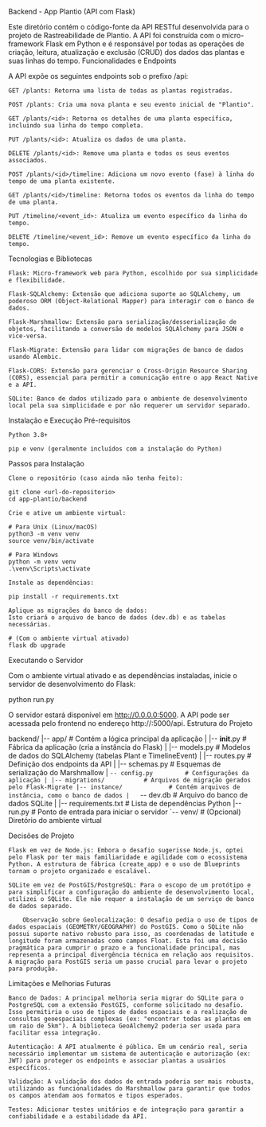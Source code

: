 Backend - App Plantio (API com Flask)

Este diretório contém o código-fonte da API RESTful desenvolvida para o projeto de Rastreabilidade de Plantio. A API foi construída com o micro-framework Flask em Python e é responsável por todas as operações de criação, leitura, atualização e exclusão (CRUD) dos dados das plantas e suas linhas do tempo.
Funcionalidades e Endpoints

A API expõe os seguintes endpoints sob o prefixo /api:

    GET /plants: Retorna uma lista de todas as plantas registradas.

    POST /plants: Cria uma nova planta e seu evento inicial de "Plantio".

    GET /plants/<id>: Retorna os detalhes de uma planta específica, incluindo sua linha do tempo completa.

    PUT /plants/<id>: Atualiza os dados de uma planta.

    DELETE /plants/<id>: Remove uma planta e todos os seus eventos associados.

    POST /plants/<id>/timeline: Adiciona um novo evento (fase) à linha do tempo de uma planta existente.

    GET /plants/<id>/timeline: Retorna todos os eventos da linha do tempo de uma planta.

    PUT /timeline/<event_id>: Atualiza um evento específico da linha do tempo.

    DELETE /timeline/<event_id>: Remove um evento específico da linha do tempo.

Tecnologias e Bibliotecas

    Flask: Micro-framework web para Python, escolhido por sua simplicidade e flexibilidade.

    Flask-SQLAlchemy: Extensão que adiciona suporte ao SQLAlchemy, um poderoso ORM (Object-Relational Mapper) para interagir com o banco de dados.

    Flask-Marshmallow: Extensão para serialização/desserialização de objetos, facilitando a conversão de modelos SQLAlchemy para JSON e vice-versa.

    Flask-Migrate: Extensão para lidar com migrações de banco de dados usando Alembic.

    Flask-CORS: Extensão para gerenciar o Cross-Origin Resource Sharing (CORS), essencial para permitir a comunicação entre o app React Native e a API.

    SQLite: Banco de dados utilizado para o ambiente de desenvolvimento local pela sua simplicidade e por não requerer um servidor separado.

Instalação e Execução
Pré-requisitos

    Python 3.8+

    pip e venv (geralmente incluídos com a instalação do Python)

Passos para Instalação

    Clone o repositório (caso ainda não tenha feito):

    git clone <url-do-repositorio>
    cd app-plantio/backend

    Crie e ative um ambiente virtual:

    # Para Unix (Linux/macOS)
    python3 -m venv venv
    source venv/bin/activate

    # Para Windows
    python -m venv venv
    .\venv\Scripts\activate

    Instale as dependências:

    pip install -r requirements.txt

    Aplique as migrações do banco de dados:
    Isto criará o arquivo de banco de dados (dev.db) e as tabelas necessárias.

    # (Com o ambiente virtual ativado)
    flask db upgrade

Executando o Servidor

Com o ambiente virtual ativado e as dependências instaladas, inicie o servidor de desenvolvimento do Flask:

python run.py

O servidor estará disponível em http://0.0.0.0:5000. A API pode ser acessada pelo frontend no endereço http://<seu-ip-local>:5000/api.
Estrutura do Projeto

backend/
|-- app/                  # Contém a lógica principal da aplicação
|   |-- __init__.py       # Fábrica da aplicação (cria a instância do Flask)
|   |-- models.py         # Modelos de dados do SQLAlchemy (tabelas Plant e TimelineEvent)
|   |-- routes.py         # Definição dos endpoints da API
|   |-- schemas.py        # Esquemas de serialização do Marshmallow
|   `-- config.py         # Configurações da aplicação
|
|-- migrations/           # Arquivos de migração gerados pelo Flask-Migrate
|-- instance/             # Contém arquivos de instância, como o banco de dados
|   `-- dev.db            # Arquivo do banco de dados SQLite
|
|-- requirements.txt      # Lista de dependências Python
|-- run.py                # Ponto de entrada para iniciar o servidor
`-- venv/                 # (Opcional) Diretório do ambiente virtual

Decisões de Projeto

    Flask em vez de Node.js: Embora o desafio sugerisse Node.js, optei pelo Flask por ter mais familiaridade e agilidade com o ecossistema Python. A estrutura de fábrica (create_app) e o uso de Blueprints tornam o projeto organizado e escalável.

    SQLite em vez de PostGIS/PostgreSQL: Para o escopo de um protótipo e para simplificar a configuração do ambiente de desenvolvimento local, utilizei o SQLite. Ele não requer a instalação de um serviço de banco de dados separado.

        Observação sobre Geolocalização: O desafio pedia o uso de tipos de dados espaciais (GEOMETRY/GEOGRAPHY) do PostGIS. Como o SQLite não possui suporte nativo robusto para isso, as coordenadas de latitude e longitude foram armazenadas como campos Float. Esta foi uma decisão pragmática para cumprir o prazo e a funcionalidade principal, mas representa a principal divergência técnica em relação aos requisitos. A migração para PostGIS seria um passo crucial para levar o projeto para produção.

Limitações e Melhorias Futuras

    Banco de Dados: A principal melhoria seria migrar do SQLite para o PostgreSQL com a extensão PostGIS, conforme solicitado no desafio. Isso permitiria o uso de tipos de dados espaciais e a realização de consultas geoespaciais complexas (ex: "encontrar todas as plantas em um raio de 5km"). A biblioteca GeoAlchemy2 poderia ser usada para facilitar essa integração.

    Autenticação: A API atualmente é pública. Em um cenário real, seria necessário implementar um sistema de autenticação e autorização (ex: JWT) para proteger os endpoints e associar plantas a usuários específicos.

    Validação: A validação dos dados de entrada poderia ser mais robusta, utilizando as funcionalidades do Marshmallow para garantir que todos os campos atendam aos formatos e tipos esperados.

    Testes: Adicionar testes unitários e de integração para garantir a confiabilidade e a estabilidade da API.